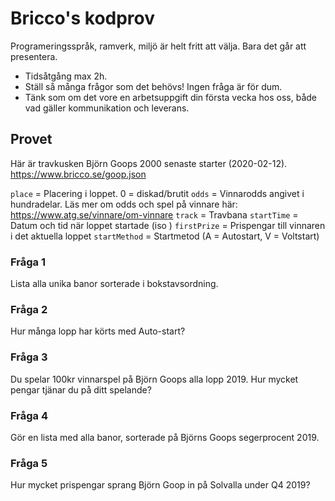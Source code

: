 # Bricco's kodprov

Programeringsspråk, ramverk, miljö är helt fritt att välja.
Bara det går att presentera.

* Tidsåtgång max 2h.
* Ställ så många frågor som det behövs! Ingen fråga är för dum.
* Tänk som om det vore en arbetsuppgift din första vecka hos oss, både vad gäller kommunikation och leverans.

## Provet
Här är travkusken Björn Goops 2000 senaste starter (2020-02-12).
https://www.bricco.se/goop.json 

`place` = Placering i loppet. 0 = diskad/brutit
`odds` = Vinnarodds angivet i hundradelar. Läs mer om odds och spel på vinnare här: https://www.atg.se/vinnare/om-vinnare
`track` = Travbana
`startTime` = Datum och tid när loppet startade (iso )
`firstPrize` = Prispengar till vinnaren i det aktuella loppet
`startMethod` = Startmetod (A = Autostart, V = Voltstart)

### Fråga 1
Lista alla unika banor sorterade i bokstavsordning.

### Fråga 2
Hur många lopp har körts med Auto-start?

### Fråga 3
Du spelar 100kr vinnarspel på Björn Goops alla lopp 2019.
Hur mycket pengar tjänar du på ditt spelande?

### Fråga 4
Gör en lista med alla banor, sorterade på Björns Goops segerprocent 2019.

### Fråga 5
Hur mycket prispengar sprang Björn Goop in på Solvalla under Q4 2019?

